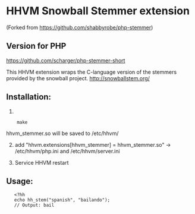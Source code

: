 # HHVM Snowball Stemmer extension

(Forked from https://github.com/shabbyrobe/php-stemmer)

## Version for PHP
https://github.com/scharger/php-stemmer-short

This HHVM extension wraps the C-language version of the stemmers provided by the
snowball project. http://snowballstem.org/

## Installation:

1. 
```shell
	make
```
	
hhvm_stemmer.so will be saved to /etc/hhvm/

2. add "hhvm.extensions[hhvm_stemmer] = hhvm_stemmer.so" -> /etc/hhvm/php.ini and /etc/hhvm/server.ini

3. Service HHVM restart


## Usage:

```hack   
   <?hh
   echo hh_stem("spanish", "bailando");
   // Output: bail
```
